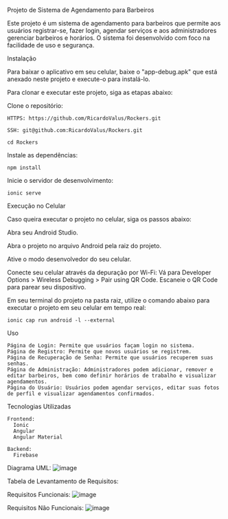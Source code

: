 Projeto de Sistema de Agendamento para Barbeiros

Este projeto é um sistema de agendamento para barbeiros que permite aos usuários registrar-se, fazer login, agendar serviços e aos administradores gerenciar barbeiros e horários. O sistema foi desenvolvido com foco na facilidade de uso e segurança.

Instalação

Para baixar o aplicativo em seu celular, baixe o "app-debug.apk" que está anexado neste projeto e execute-o para instalá-lo.

Para clonar e executar este projeto, siga as etapas abaixo:

  Clone o repositório:

    HTTPS: https://github.com/RicardoValus/Rockers.git

    SSH: git@github.com:RicardoValus/Rockers.git

    cd Rockers

Instale as dependências:

    npm install

Inicie o servidor de desenvolvimento:

    ionic serve

Execução no Celular

Caso queira executar o projeto no celular, siga os passos abaixo:

  Abra seu Android Studio.

  Abra o projeto no arquivo Android pela raiz do projeto.

  Ative o modo desenvolvedor do seu celular.

  Conecte seu celular através da depuração por Wi-Fi:
      Vá para Developer Options > Wireless Debugging > Pair using QR Code.
      Escaneie o QR Code para parear seu dispositivo.

  Em seu terminal do projeto na pasta raiz, utilize o comando abaixo para executar o projeto em seu celular em tempo real:

    ionic cap run android -l --external

Uso

    Página de Login: Permite que usuários façam login no sistema.
    Página de Registro: Permite que novos usuários se registrem.
    Página de Recuperação de Senha: Permite que usuários recuperem suas senhas.
    Página de Administração: Administradores podem adicionar, remover e editar barbeiros, bem como definir horários de trabalho e visualizar agendamentos.
    Página do Usuário: Usuários podem agendar serviços, editar suas fotos de perfil e visualizar agendamentos confirmados.

Tecnologias Utilizadas

    Frontend:
      Ionic
      Angular
      Angular Material

    Backend:
      Firebase

Diagrama UML:
![image](https://github.com/RicardoValus/Rockers/assets/100782392/779e44e4-e7aa-43d3-a2ad-cfdcae565ef4)

Tabela de Levantamento de Requisitos:

Requisitos Funcionais:
![image](https://github.com/RicardoValus/Rockers/assets/100782392/aa932171-3b7a-4357-acf7-099ba7cf3034)

Requisitos Não Funcionais:
![image](https://github.com/RicardoValus/Rockers/assets/100782392/77ddaec3-bf79-4309-b8e1-ce623b95afe2)
